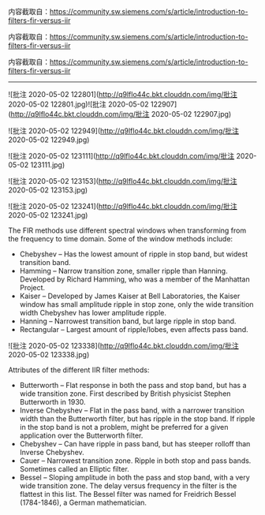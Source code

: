 内容截取自：https://community.sw.siemens.com/s/article/introduction-to-filters-fir-versus-iir

内容截取自：https://community.sw.siemens.com/s/article/introduction-to-filters-fir-versus-iir

内容截取自：https://community.sw.siemens.com/s/article/introduction-to-filters-fir-versus-iir

------

![批注 2020-05-02 122801](http://q9lflo44c.bkt.clouddn.com/img/批注 2020-05-02 122801.jpg)![批注 2020-05-02 122907](http://q9lflo44c.bkt.clouddn.com/img/批注 2020-05-02 122907.jpg)

![批注 2020-05-02 122949](http://q9lflo44c.bkt.clouddn.com/img/批注 2020-05-02 122949.jpg)

![批注 2020-05-02 123111](http://q9lflo44c.bkt.clouddn.com/img/批注 2020-05-02 123111.jpg)

![批注 2020-05-02 123153](http://q9lflo44c.bkt.clouddn.com/img/批注 2020-05-02 123153.jpg)

![批注 2020-05-02 123241](http://q9lflo44c.bkt.clouddn.com/img/批注 2020-05-02 123241.jpg)

The FIR methods use different spectral windows when transforming from the frequency to time domain. Some of the window methods include:

- Chebyshev – Has the lowest amount of ripple in stop band, but widest transition band.
- Hamming – Narrow transition zone, smaller ripple than Hanning. Developed by Richard Hamming, who was a member of the Manhattan Project.
- Kaiser – Developed by James Kaiser at Bell Laboratories, the Kaiser window has small amplitude ripple in stop zone, only the wide transition width Chebyshev has lower amplitude ripple.
- Hanning – Narrowest transition band, but large ripple in stop band.
- Rectangular – Largest amount of ripple/lobes, even affects pass band.

![批注 2020-05-02 123338](http://q9lflo44c.bkt.clouddn.com/img/批注 2020-05-02 123338.jpg)

Attributes of the different IIR filter methods:

- Butterworth – Flat response in both the pass and stop band, but has a wide transition zone. First described by British physicist Stephen Butterworth in 1930.
- Inverse Chebyshev – Flat in the pass band, with a narrower transition width than the Butterworth filter, but has ripple in the stop band. If ripple in the stop band is not a problem, might be preferred for a given application over the Butterworth filter.
- Chebyshev – Can have ripple in pass band, but has steeper rolloff than Inverse Chebyshev.
- Cauer – Narrowest transition zone. Ripple in both stop and pass bands. Sometimes called an Elliptic filter.
- Bessel – Sloping amplitude in both the pass and stop band, with a very wide transition zone. The delay versus frequency in the filter is the flattest in this list. The Bessel filter was named for Freidrich Bessel (1784-1846), a German mathematician.